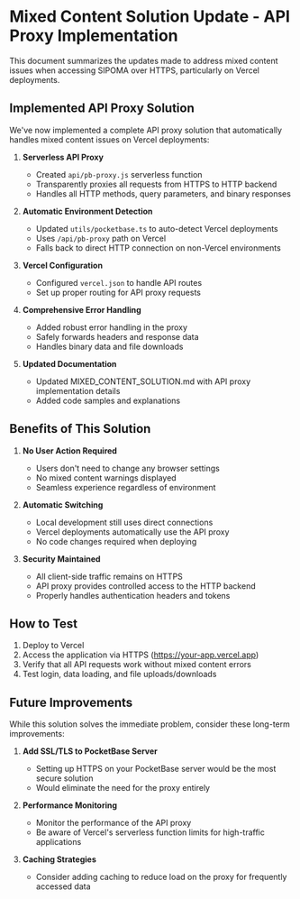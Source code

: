 # Mixed Content Solution Update - API Proxy Implementation

This document summarizes the updates made to address mixed content issues when accessing SIPOMA over HTTPS, particularly on Vercel deployments.

## Implemented API Proxy Solution

We've now implemented a complete API proxy solution that automatically handles mixed content issues on Vercel deployments:

1. **Serverless API Proxy**
   - Created `api/pb-proxy.js` serverless function
   - Transparently proxies all requests from HTTPS to HTTP backend
   - Handles all HTTP methods, query parameters, and binary responses

2. **Automatic Environment Detection**
   - Updated `utils/pocketbase.ts` to auto-detect Vercel deployments
   - Uses `/api/pb-proxy` path on Vercel
   - Falls back to direct HTTP connection on non-Vercel environments

3. **Vercel Configuration**
   - Configured `vercel.json` to handle API routes
   - Set up proper routing for API proxy requests

4. **Comprehensive Error Handling**
   - Added robust error handling in the proxy
   - Safely forwards headers and response data
   - Handles binary data and file downloads

5. **Updated Documentation**
   - Updated MIXED_CONTENT_SOLUTION.md with API proxy implementation details
   - Added code samples and explanations

## Benefits of This Solution

1. **No User Action Required**
   - Users don't need to change any browser settings
   - No mixed content warnings displayed
   - Seamless experience regardless of environment

2. **Automatic Switching**
   - Local development still uses direct connections
   - Vercel deployments automatically use the API proxy
   - No code changes required when deploying

3. **Security Maintained**
   - All client-side traffic remains on HTTPS
   - API proxy provides controlled access to the HTTP backend
   - Properly handles authentication headers and tokens

## How to Test

1. Deploy to Vercel
2. Access the application via HTTPS (https://your-app.vercel.app)
3. Verify that all API requests work without mixed content errors
4. Test login, data loading, and file uploads/downloads

## Future Improvements

While this solution solves the immediate problem, consider these long-term improvements:

1. **Add SSL/TLS to PocketBase Server**
   - Setting up HTTPS on your PocketBase server would be the most secure solution
   - Would eliminate the need for the proxy entirely

2. **Performance Monitoring**
   - Monitor the performance of the API proxy
   - Be aware of Vercel's serverless function limits for high-traffic applications

3. **Caching Strategies**
   - Consider adding caching to reduce load on the proxy for frequently accessed data
